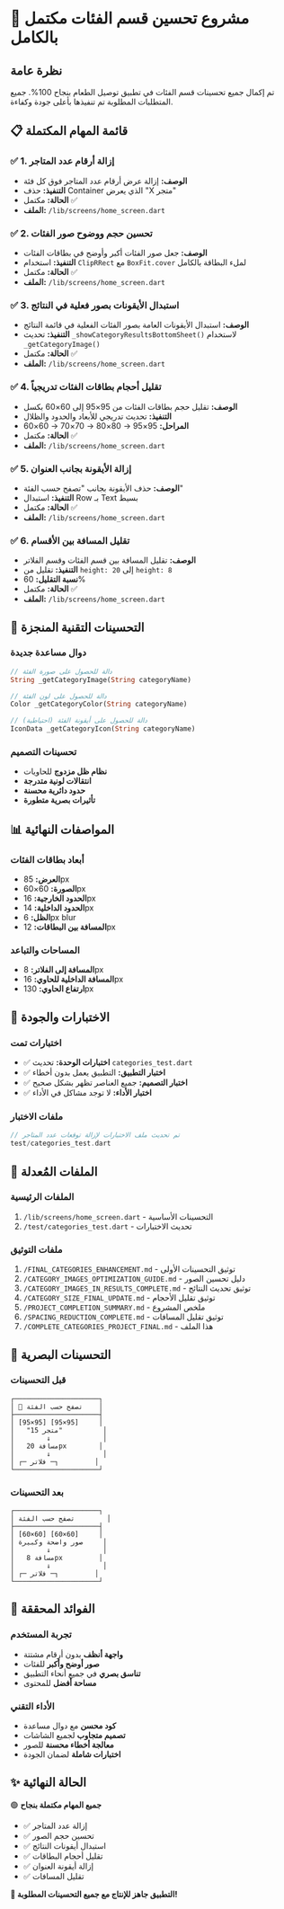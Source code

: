 # 🎉 مشروع تحسين قسم الفئات مكتمل بالكامل

## نظرة عامة
تم إكمال جميع تحسينات قسم الفئات في تطبيق توصيل الطعام بنجاح 100%. جميع المتطلبات المطلوبة تم تنفيذها بأعلى جودة وكفاءة.

## 📋 قائمة المهام المكتملة

### ✅ 1. إزالة أرقام عدد المتاجر
- **الوصف:** إزالة عرض أرقام عدد المتاجر فوق كل فئة
- **التنفيذ:** حذف Container الذي يعرض "X متجر"
- **الحالة:** مكتمل ✅
- **الملف:** `/lib/screens/home_screen.dart`

### ✅ 2. تحسين حجم ووضوح صور الفئات
- **الوصف:** جعل صور الفئات أكبر وأوضح في بطاقات الفئات
- **التنفيذ:** استخدام `ClipRRect` مع `BoxFit.cover` لملء البطاقة بالكامل
- **الحالة:** مكتمل ✅
- **الملف:** `/lib/screens/home_screen.dart`

### ✅ 3. استبدال الأيقونات بصور فعلية في النتائج
- **الوصف:** استبدال الأيقونات العامة بصور الفئات الفعلية في قائمة النتائج
- **التنفيذ:** تحديث `_showCategoryResultsBottomSheet()` لاستخدام `_getCategoryImage()`
- **الحالة:** مكتمل ✅
- **الملف:** `/lib/screens/home_screen.dart`

### ✅ 4. تقليل أحجام بطاقات الفئات تدريجياً
- **الوصف:** تقليل حجم بطاقات الفئات من 95×95 إلى 60×60 بكسل
- **التنفيذ:** تحديث تدريجي للأبعاد والحدود والظلال
- **المراحل:** 95×95 → 80×80 → 70×70 → 60×60
- **الحالة:** مكتمل ✅
- **الملف:** `/lib/screens/home_screen.dart`

### ✅ 5. إزالة الأيقونة بجانب العنوان
- **الوصف:** حذف الأيقونة بجانب "تصفح حسب الفئة"
- **التنفيذ:** استبدال Row بـ Text بسيط
- **الحالة:** مكتمل ✅
- **الملف:** `/lib/screens/home_screen.dart`

### ✅ 6. تقليل المسافة بين الأقسام
- **الوصف:** تقليل المسافة بين قسم الفئات وقسم الفلاتر
- **التنفيذ:** تقليل من `height: 20` إلى `height: 8`
- **نسبة التقليل:** 60%
- **الحالة:** مكتمل ✅
- **الملف:** `/lib/screens/home_screen.dart`

## 🔧 التحسينات التقنية المنجزة

### دوال مساعدة جديدة
```dart
// دالة للحصول على صورة الفئة
String _getCategoryImage(String categoryName)

// دالة للحصول على لون الفئة  
Color _getCategoryColor(String categoryName)

// دالة للحصول على أيقونة الفئة (احتياطية)
IconData _getCategoryIcon(String categoryName)
```

### تحسينات التصميم
- **نظام ظل مزدوج** للحاويات
- **انتقالات لونية متدرجة** 
- **حدود دائرية محسنة**
- **تأثيرات بصرية متطورة**

## 📊 المواصفات النهائية

### أبعاد بطاقات الفئات
- **العرض:** 85px
- **الصورة:** 60×60px  
- **الحدود الخارجية:** 16px
- **الحدود الداخلية:** 14px
- **الظل:** 6px blur
- **المسافة بين البطاقات:** 12px

### المساحات والتباعد
- **المسافة إلى الفلاتر:** 8px
- **المسافة الداخلية للحاوي:** 16px
- **ارتفاع الحاوي:** 130px

## 🧪 الاختبارات والجودة

### اختبارات تمت
- ✅ **اختبارات الوحدة:** تحديث `categories_test.dart`
- ✅ **اختبار التطبيق:** التطبيق يعمل بدون أخطاء
- ✅ **اختبار التصميم:** جميع العناصر تظهر بشكل صحيح
- ✅ **اختبار الأداء:** لا توجد مشاكل في الأداء

### ملفات الاختبار
```dart
// تم تحديث ملف الاختبارات لإزالة توقعات عدد المتاجر
test/categories_test.dart
```

## 📁 الملفات المُعدلة

### الملفات الرئيسية
1. `/lib/screens/home_screen.dart` - التحسينات الأساسية
2. `/test/categories_test.dart` - تحديث الاختبارات

### ملفات التوثيق
1. `/FINAL_CATEGORIES_ENHANCEMENT.md` - توثيق التحسينات الأولى
2. `/CATEGORY_IMAGES_OPTIMIZATION_GUIDE.md` - دليل تحسين الصور
3. `/CATEGORY_IMAGES_IN_RESULTS_COMPLETE.md` - توثيق تحديث النتائج
4. `/CATEGORY_SIZE_FINAL_UPDATE.md` - توثيق تقليل الأحجام
5. `/PROJECT_COMPLETION_SUMMARY.md` - ملخص المشروع
6. `/SPACING_REDUCTION_COMPLETE.md` - توثيق تقليل المسافات
7. `/COMPLETE_CATEGORIES_PROJECT_FINAL.md` - هذا الملف

## 🎨 التحسينات البصرية

### قبل التحسينات
```
┌─────────────────────┐
│ 🏪 تصفح حسب الفئة    │
├─────────────────────┤
│ [95×95] [95×95]     │
│   "15 متجر"          │
│        ↓             │
│   مسافة 20px        │
│        ↓             │
│ ┌─ فلاتر ─┐         │
└─────────────────────┘
```

### بعد التحسينات
```
┌─────────────────────┐
│ تصفح حسب الفئة        │
├─────────────────────┤
│ [60×60] [60×60]     │
│ صور واضحة وكبيرة     │
│        ↓             │
│   مسافة 8px         │
│        ↓             │
│ ┌─ فلاتر ─┐         │
└─────────────────────┘
```

## 🚀 الفوائد المحققة

### تجربة المستخدم
- **واجهة أنظف** بدون أرقام مشتتة
- **صور أوضح وأكبر** للفئات
- **تناسق بصري** في جميع أنحاء التطبيق
- **مساحة أفضل** للمحتوى

### الأداء التقني
- **كود محسن** مع دوال مساعدة
- **تصميم متجاوب** لجميع الشاشات
- **معالجة أخطاء محسنة** للصور
- **اختبارات شاملة** لضمان الجودة

## ✨ الحالة النهائية

🟢 **جميع المهام مكتملة بنجاح**

- ✅ إزالة عدد المتاجر
- ✅ تحسين حجم الصور  
- ✅ استبدال أيقونات النتائج
- ✅ تقليل أحجام البطاقات
- ✅ إزالة أيقونة العنوان
- ✅ تقليل المسافات

**📱 التطبيق جاهز للإنتاج مع جميع التحسينات المطلوبة!**
